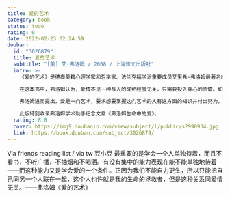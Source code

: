 ```yaml
---
title: 爱的艺术
category: book
status: todo
rating: 0
date: 2022-02-23 02:24:59
douban:
  id: "3026879"
  title: 爱的艺术
  subtitle: "[美] 艾·弗洛姆 / 2008 / 上海译文出版社"
  intro: >-
    《爱的艺术》是德裔美籍心理学家和哲学家、法兰克福学派重要成员艾里希-弗洛姆最著名的作品，自1956年出版至今已被翻译成32种文字，在全世界畅销不衰，被誉为当代爱的艺术理论专著最著名的作品。

    在这本书中，弗洛姆认为，爱情不是一种与人的成熟程度无关，只需要投入身心的感情。如果不努力发展自己的全部人格并以此达到一种创造倾向性，那么每种爱的试图都会失败，如果没有爱他人的能力，如果不能真正谦恭地、勇敢地、真诚地和有纪律地爱他人，那么人们在自己的爱情生活中也永远得不到满足。

    弗洛姆进而提出，爱是一门艺术，要求想要掌握这门艺术的人有这方面的知识并付出努力。在这里，爱不仅仅是狭隘的男女爱情，也并非通过磨练增进技巧即可获得。爱是人格整体的展现，要发展爱的能力，就需要努力发展自己的人格，并朝着有益的目标迈进。

    此版特别收录弗洛姆学术助手纪念文章《弗洛姆生命中的爱》。
  rating: 8.8
  cover: https://img9.doubanio.com/view/subject/l/public/s2990934.jpg
  link: https://book.douban.com/subject/3026879/
---
```


Via friends reading list / via tw 豆小豆 最重要的是学会一个人单独待着，而且不看书，不听广播，不抽烟和不喝酒。有没有集中的能力表现在能不能单独地待着——而这种能力又是学会爱的一个条件。正因为我们不能自力更生，所以只能把自己同另一个人联在一起，这个人也许就是我的生命的拯救者，但是这种关系同爱情无关。——弗洛姆《爱的艺术》

